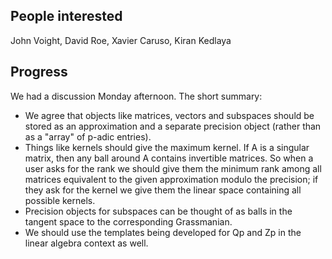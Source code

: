 

## People interested

John Voight, David Roe, Xavier Caruso, Kiran Kedlaya 


## Progress

We had a discussion Monday afternoon.  The short summary: 

* We agree that objects like matrices, vectors and subspaces should be stored as an approximation and a separate precision object (rather than as a "array" of p-adic entries). 
* Things like kernels should give the maximum kernel.  If A is a singular matrix, then any ball around A contains invertible matrices.  So when a user asks for the rank we should give them the minimum rank among all matrices equivalent to the given approximation modulo the precision; if they ask for the kernel we give them the linear space containing all possible kernels. 
* Precision objects for subspaces can be thought of as balls in the tangent space to the corresponding Grassmanian. 
* We should use the templates being developed for Qp and Zp in the linear algebra context as well. 